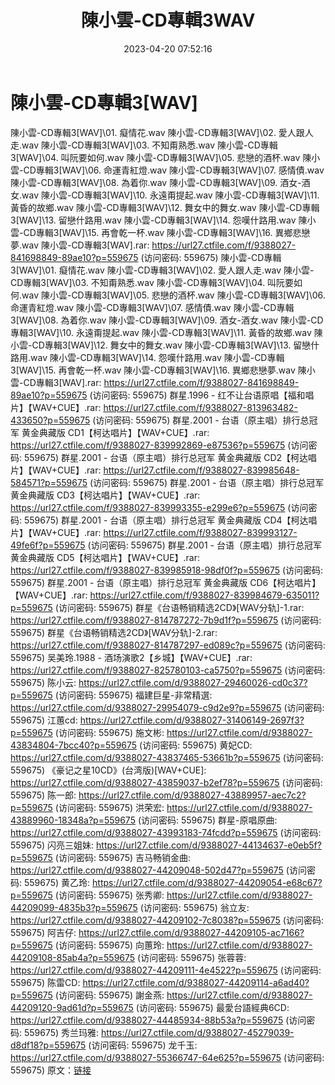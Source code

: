 ﻿---
title: 陳小雲-CD專輯3WAV
date: 2023-04-20 07:52:16
categories: WAV车载音乐、镜像
tags: 华语中文
---
# 陳小雲-CD專輯3[WAV]

陳小雲-CD專輯3[WAV]\01. 癡情花.wav
陳小雲-CD專輯3[WAV]\02. 愛人跟人走.wav
陳小雲-CD專輯3[WAV]\03. 不知甭熟悉.wav
陳小雲-CD專輯3[WAV]\04. 叫阮要如何.wav
陳小雲-CD專輯3[WAV]\05. 悲戀的酒杯.wav
陳小雲-CD專輯3[WAV]\06. 命運青紅燈.wav
陳小雲-CD專輯3[WAV]\07. 感情債.wav
陳小雲-CD專輯3[WAV]\08. 為着你.wav
陳小雲-CD專輯3[WAV]\09. 酒女-酒女.wav
陳小雲-CD專輯3[WAV]\10. 永遠甭提起.wav
陳小雲-CD專輯3[WAV]\11. 黃昏的故鄉.wav
陳小雲-CD專輯3[WAV]\12. 舞女中的舞女.wav
陳小雲-CD專輯3[WAV]\13. 留戀什路用.wav
陳小雲-CD專輯3[WAV]\14. 怨嘆什路用.wav
陳小雲-CD專輯3[WAV]\15. 再會乾一杯.wav
陳小雲-CD專輯3[WAV]\16. 異鄉悲戀夢.wav
陳小雲-CD專輯3[WAV].rar:
https://url27.ctfile.com/f/9388027-841698849-89ae10?p=559675 (访问密码:
559675)
陳小雲-CD專輯3[WAV]\01. 癡情花.wav
陳小雲-CD專輯3[WAV]\02. 愛人跟人走.wav
陳小雲-CD專輯3[WAV]\03. 不知甭熟悉.wav
陳小雲-CD專輯3[WAV]\04. 叫阮要如何.wav
陳小雲-CD專輯3[WAV]\05. 悲戀的酒杯.wav
陳小雲-CD專輯3[WAV]\06. 命運青紅燈.wav
陳小雲-CD專輯3[WAV]\07. 感情債.wav
陳小雲-CD專輯3[WAV]\08. 為着你.wav
陳小雲-CD專輯3[WAV]\09. 酒女-酒女.wav
陳小雲-CD專輯3[WAV]\10. 永遠甭提起.wav
陳小雲-CD專輯3[WAV]\11. 黃昏的故鄉.wav
陳小雲-CD專輯3[WAV]\12. 舞女中的舞女.wav
陳小雲-CD專輯3[WAV]\13. 留戀什路用.wav
陳小雲-CD專輯3[WAV]\14. 怨嘆什路用.wav
陳小雲-CD專輯3[WAV]\15. 再會乾一杯.wav
陳小雲-CD專輯3[WAV]\16. 異鄉悲戀夢.wav
陳小雲-CD專輯3[WAV].rar: https://url27.ctfile.com/f/9388027-841698849-89ae10?p=559675
(访问密码: 559675)
群星.1996 - 红不让台语原唱【福和唱片】【WAV+CUE】.rar: https://url27.ctfile.com/f/9388027-813963482-433650?p=559675
(访问密码: 559675)
群星.2001 - 台语（原主唱）排行总冠军 黄金典藏版 CD1【柯达唱片】【WAV+CUE】.rar: https://url27.ctfile.com/f/9388027-839992869-e87536?p=559675
(访问密码: 559675)
群星.2001 - 台语（原主唱）排行总冠军 黄金典藏版 CD2【柯达唱片】【WAV+CUE】.rar: https://url27.ctfile.com/f/9388027-839985648-584571?p=559675
(访问密码: 559675)
群星.2001 - 台语（原主唱）排行总冠军 黄金典藏版 CD3【柯达唱片】【WAV+CUE】.rar: https://url27.ctfile.com/f/9388027-839993355-e299e6?p=559675
(访问密码: 559675)
群星.2001 - 台语（原主唱）排行总冠军 黄金典藏版 CD4【柯达唱片】【WAV+CUE】.rar: https://url27.ctfile.com/f/9388027-839993127-49fe6f?p=559675
(访问密码: 559675)
群星.2001 - 台语（原主唱）排行总冠军 黄金典藏版 CD5【柯达唱片】【WAV+CUE】.rar: https://url27.ctfile.com/f/9388027-839985918-98df0f?p=559675
(访问密码: 559675)
群星.2001 - 台语（原主唱）排行总冠军 黄金典藏版 CD6【柯达唱片】【WAV+CUE】.rar: https://url27.ctfile.com/f/9388027-839984679-635011?p=559675
(访问密码: 559675)
群星《台语畅销精选2CD》[WAV分轨]-1.rar: https://url27.ctfile.com/f/9388027-814787272-7b9d1f?p=559675
(访问密码: 559675)
群星《台语畅销精选2CD》[WAV分轨]-2.rar: https://url27.ctfile.com/f/9388027-814787297-ed089c?p=559675
(访问密码: 559675)
吴美玲.1988 - 酒场演歌2【乡城】【WAV+CUE】.rar: https://url27.ctfile.com/f/9388027-825780103-ca5750?p=559675
(访问密码: 559675)
陈小云: https://url27.ctfile.com/d/9388027-29460026-cd0c37?p=559675
(访问密码: 559675)
福建巨星-非常精選: https://url27.ctfile.com/d/9388027-29954079-c9d2e9?p=559675
(访问密码: 559675)
江蕙cd: https://url27.ctfile.com/d/9388027-31406149-2697f3?p=559675
(访问密码: 559675)
施文彬: https://url27.ctfile.com/d/9388027-43834804-7bcc40?p=559675
(访问密码: 559675)
黄妃CD: https://url27.ctfile.com/d/9388027-43837465-53661b?p=559675
(访问密码: 559675)
《豪记之星10CD》(台湾版)[WAV+CUE]: https://url27.ctfile.com/d/9388027-43859037-b2ef78?p=559675
(访问密码: 559675)
陈一郎: https://url27.ctfile.com/d/9388027-43889957-aec7c2?p=559675
(访问密码: 559675)
洪荣宏: https://url27.ctfile.com/d/9388027-43889960-18348a?p=559675
(访问密码: 559675)
群星-原唱原曲: https://url27.ctfile.com/d/9388027-43993183-74fcdd?p=559675
(访问密码: 559675)
闪亮三姐妹: https://url27.ctfile.com/d/9388027-44134637-e0eb5f?p=559675
(访问密码: 559675)
吉马畅销金曲: https://url27.ctfile.com/d/9388027-44209048-502d47?p=559675
(访问密码: 559675)
黄乙玲: https://url27.ctfile.com/d/9388027-44209054-e68c67?p=559675
(访问密码: 559675)
张秀卿: https://url27.ctfile.com/d/9388027-44209099-4835b3?p=559675
(访问密码: 559675)
翁立友: https://url27.ctfile.com/d/9388027-44209102-7c8038?p=559675
(访问密码: 559675)
阿吉仔: https://url27.ctfile.com/d/9388027-44209105-ac7166?p=559675
(访问密码: 559675)
向蕙玲: https://url27.ctfile.com/d/9388027-44209108-85ab4a?p=559675
(访问密码: 559675)
张蓉蓉: https://url27.ctfile.com/d/9388027-44209111-4e4522?p=559675
(访问密码: 559675)
陈雷CD: https://url27.ctfile.com/d/9388027-44209114-a6ad40?p=559675
(访问密码: 559675)
謝金燕: https://url27.ctfile.com/d/9388027-44209120-9ad61d?p=559675
(访问密码: 559675)
最愛台語經典6CD: https://url27.ctfile.com/d/9388027-44485934-88b53a?p=559675
(访问密码: 559675)
秀兰玛雅: https://url27.ctfile.com/d/9388027-45279039-d8df18?p=559675
(访问密码: 559675)
龙千玉: https://url27.ctfile.com/d/9388027-55366747-64e625?p=559675
(访问密码: 559675)
原文：[链接](https://blog.sina.com.cn/s/blog_1647c7e76010311iv.html)
